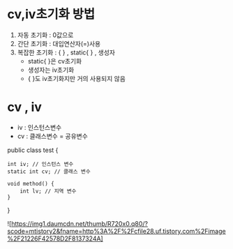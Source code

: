 # cv,iv초기화 방법
1. 자동 초기화 : 0값으로
2. 간단 초기화 : 대입연산자(=)사용
3. 복잡한 초기화 : { } , static{ } , 생성자
    - static{ }은 cv초기화
    - 생성자는 iv초기화
    - { }도 iv초기화지만 거의 사용되지 않음


# cv , iv
- iv : 인스턴스변수
- cv : 클래스변수 = 공유변수

public class test {

	int iv; // 인스턴스 변수
	static int cv; // 클래스 변수
	
	void method() {
		int lv; // 지역 변수
	}
}

![https://img1.daumcdn.net/thumb/R720x0.q80/?scode=mtistory2&fname=http%3A%2F%2Fcfile28.uf.tistory.com%2Fimage%2F21226F42578D2F8137324A]